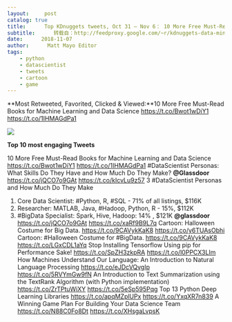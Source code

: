 ```yaml
---
layout:     post
catalog: true
title:      Top KDnuggets tweets, Oct 31 – Nov 6： 10 More Free Must-Read Books for Machine Learning and Data Science
subtitle:      转载自：http://feedproxy.google.com/~r/kdnuggets-data-mining-analytics/~3/hn4NyeoUqOg/top-tweets-nov31-oct06.html
date:      2018-11-07
author:      Matt Mayo Editor
tags:
    - python
    - datascientist
    - tweets
    - cartoon
    - game
---
```


**Most Retweeted, Favorited, Clicked & Viewed:**10 More Free Must-Read Books for Machine Learning and Data Science https://t.co/Bwot1wDiY1 https://t.co/1IHMAGdPa1

![](https://preview.ibb.co/esSvQy/10_more_free_ml_ds_books.jpg)



**Top 10 most engaging Tweets**

 10 More Free Must-Read Books for Machine Learning and Data Science https://t.co/Bwot1wDiY1 https://t.co/1IHMAGdPa1
 #DataScientist Personas: What Skills Do They Have and How Much Do They Make? **@Glassdoor** https://t.co/jQCO7o9GAt https://t.co/kIcvLu9z57
 3 #DataScientist Personas and How Much Do They Make 
1. Core Data Scientist: #Python, R, #SQL - 71% of all listings, $116K
2. Researcher: MATLAB, Java, #Hadoop, Python, R - 15%, $112K
3. #BigData Specialist: Spark, Hive, Hadoop: 14% , $121K
**@glassdoor** https://t.co/jQCO7o9GAt https://t.co/xaRf9B9L7q
 Cartoon: Halloween Costume for Big Data. https://t.co/9CAVykKaK8 https://t.co/y6TUAsObhi
 Cartoon: #Halloween Costume for #BigData. https://t.co/9CAVykKaK8 https://t.co/LGxCDL1aYq
 Stop Installing Tensorflow Using pip for Performance Sake! https://t.co/SpZH3zkpRA https://t.co/l0PPCX3LIm
 How Machines Understand Our Language: An Introduction to Natural Language Processing https://t.co/eJDcVQvgIp https://t.co/5RVYmGw9fN
 An Introduction to Text Summarization using the TextRank Algorithm (with Python implementation) https://t.co/ZrTPtuWiXY https://t.co/5eSp595Pqg
 Top 13 Python Deep Learning Libraries https://t.co/apqMZplUPx https://t.co/YxqXR7n839
 A Winning Game Plan For Building Your Data Science Team https://t.co/N88C0Fo8Dt https://t.co/XHsgaLvpsK
 






